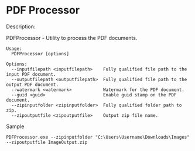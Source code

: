 # PDF Processor

Description:

PDFProcessor - Utility to process the PDF documents.

```
Usage:
  PDFProcessor [options]

Options:
  --inputfilepath <inputfilepath>    Fully qualified file path to the input PDF document.
  --outputfilepath <outputfilepath>  Fully qualified file path to the output PDF document.
  --watermark <watermark>            Watermark for the PDF document.
  --guid <guid>                      Enable guid stamp on the PDF document.
  --zipinputfolder <zipinputfolder>  Fully qualified folder path to zip.
  --zipoutputfile <zipoutputfile>    Output zip file name.
```

Sample

```
PDFProcessor.exe --zipinputfolder "C:\Users\Username\Downloads\Images" --zipoutputfile ImageOutput.zip
```
